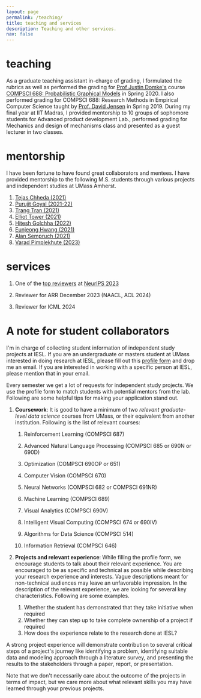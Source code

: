 ```yaml
---
layout: page
permalink: /teaching/
title: teaching and services
description: Teaching and other services.
nav: false
---
```



# teaching 

As a graduate teaching assistant in-charge of grading, I formulated the rubrics as well as performed the grading for [Prof Justin Domke's](https://people.cs.umass.edu/~domke/) course [COMPSCI 688: Probabilistic Graphical Models](https://people.cs.umass.edu/~domke/courses/compsci688/) in Spring 2020. I also performed grading for COMPSCI 688: Research Methods in Empirical Computer Science taught by [Prof. David Jensen](https://groups.cs.umass.edu/jensen/) in Spring 2019.
During my final year at IIT Madras, I provided mentorship to 10 groups of sophomore students for Advanced product development Lab., performed grading for Mechanics and design of mechanisms class and presented as a guest lecturer in two classes.

# mentorship

I have been fortune to have found great collaborators and mentees. I have provided mentorship to the following M.S. students through various projects and independent studies at UMass Amherst.

1. [Tejas Chheda (2021)](https://in.linkedin.com/in/tejas-chh)
2. [Purujit Goyal (2021-22)](https://www.cics.umass.edu/people/goyal-purujit)
3. [Trang Tran (2021) ]()
3. [Elliot Tower (2021)](https://www.linkedin.com/in/elliot-tower/)
4. [Hitesh Golchha (2022)](https://hitzkrieg.github.io/website/)
5. [Eunjeong Hwang (2021)](https://eujhwang.github.io/)
6. [Alan Sempruch (2021)]()
7. [Varad Pimplekhute (2023)](https://nightlessbaron.github.io/)

# services

1. One of the [top reviewers](https://neurips.cc/Conferences/2023/ProgramCommittee#top-reivewers) at [NeurIPS 2023](https://nips.cc/)

2. Reviewer for ARR December 2023 (NAACL, ACL 2024)

3. Reviewer for ICML 2024


# A note for student collaborators

I'm in charge of collecting student information of independent study projects at IESL. If you are an undergraduate or masters student at UMass interested in doing research at IESL, please fill out this [profile form](https://docs.google.com/forms/d/e/1FAIpQLSfYSV23m2_yhMhlPKR0p4wsTPFFJSImr7_JcXQDJeLaOc4n5A/viewform?usp=sf_link) and drop me an email. If you are interested in working with a specific person at IESL, please mention that in your email. 

Every semester we get a lot of requests for independent study projects. We use the profile form to match students with potential mentors from the lab. Following are some helpful tips for making your application stand out.

1. **Coursework**: It is good to have a minimum of two *relevant graduate-level data science* courses from UMass, or their equivalent from another institution. Following is the list of relevant courses:

    1. Reinforcement Learning (COMPSCI 687)

    2. Advanced Natural Language Processing (COMPSCI 685 or 690N or 690D)

    3. Optimization (COMPSCI 690OP or 651)

    4. Computer Vision (COMPSCI 670)

    5. Neural Networks (COMPSCI 682 or COMPSCI 691NR)

    6. Machine Learning (COMPSCI 689)

    7. Visual Analytics (COMPSCI 690V)

    8. Intelligent Visual Computing (COMPSCI 674 or 690IV)

    9. Algorithms for Data Science (COMPSCI 514)

    10. Information Retrieval (COMPSCI 646)


2. **Projects and relevant experience**: While filling the profile form, we encourage students to talk about their relevant experience. You are encouraged to be as specific and technical as possible while describing your research experience and interests. Vague descriptions meant for non-technical audiences may leave an unfavorable impression.
In the description of the relevant experience, we are looking for several key characteristics. Following are some examples.
    1. Whether the student has demonstrated that they take initiative when required
    2. Whether they can step up to take complete ownership of a project if required
    3. How does the experience relate to the research done at IESL?

A strong project experience will demonstrate contribution to several critical steps of a project's journey like identifying a problem, identifying suitable data and modeling approach through a literature survey,  and presenting the results to the stakeholders through a paper, report, or presentation.

Note that we don't necessarily care about the outcome of the projects in terms of impact, but we care more about what relevant skills you may have learned through your previous projects. 

